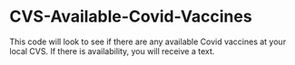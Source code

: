 # CVS-Available-Covid-Vaccines
This code will look to see if there are any available Covid vaccines at your local CVS. If there is availability, you will receive a text. 

